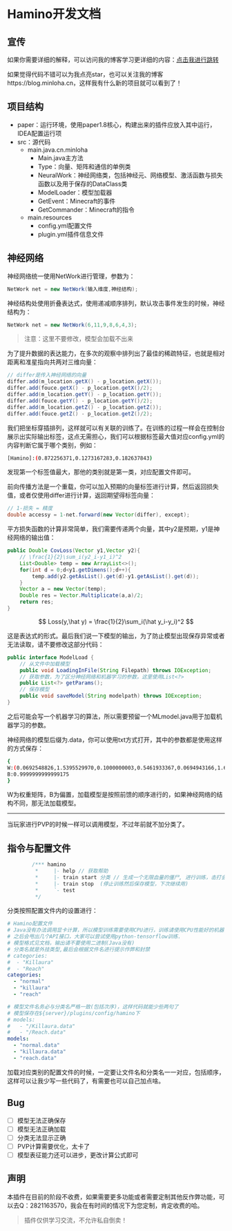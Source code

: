 # Hamino开发文档

## 宣传

如果你需要详细的解释，可以访问我的博客学习更详细的内容：[点击我进行跳转](https://blog.minloha.cn/2023/01/04/%E9%9D%9E%E5%B8%B8%E8%AF%A6%E7%BB%86%E7%9A%84ANN/)

如果觉得代码不错可以为我点亮star，也可以关注我的博客https://blog.minloha.cn，这样我有什么新的项目就可以看到了！

## 项目结构

- paper：运行环境，使用paper1.8核心，构建出来的插件应放入其中运行，IDEA配置运行项
- src：源代码
  - main.java.cn.minloha
    - Main.java主方法
    - Type：向量、矩阵和通信的单例类
    - NeuralWork：神经网络类，包括神经元、网络模型、激活函数与损失函数以及用于保存的DataClass类
    - ModelLoader：模型加载器
    - GetEvent：Minecraft的事件
    - GetCommander：Minecraft的指令
  - main.resources
    - config.yml配置文件
    - plugin.yml插件信息文件

## 神经网络

神经网络统一使用NetWork进行管理，参数为：

```java
NetWork net = new NetWork(输入维度,神经结构);
```

神经结构处使用折叠表达式，使用递减顺序排列，默认攻击事件发生的时候，神经结构为：

```java
NetWork net = new NetWork(6,11,9,8,6,4,3);
```

> 注意：这里不要修改，模型会加载不出来

为了提升数据的表达能力，在多次的观察中排列出了最佳的稀疏特征，也就是相对距离和准星指向共两对三维向量：

```java
// differ是传入神经网络的向量
differ.add(m_location.getX() - p_location.getX());
differ.add(fouce.getX() - p_location.getX()/2);
differ.add(m_location.getY() - p_location.getY());
differ.add(fouce.getY() - p_location.getY()/2);
differ.add(m_location.getZ() - p_location.getZ());
differ.add(fouce.getZ() - p_location.getZ()/2);
```

我们把坐标穿插排列，这样就可以有关联的训练了。在训练的过程一样会在控制台展示出实际输出标签，这点无需担心，我们可以根据标签最大值对应config.yml的内容判断它属于哪个类别，例如：

```bash
[Hamino]:(0.872256371,0.1273167283,0.182637843)
```

发现第一个标签值最大，那他的类别就是第一类，对应配置文件即可。

前向传播方法是一个重载，你可以加入预期的向量标签进行计算，然后返回损失值，或者仅使用differ进行计算，返回期望得标签向量：

```java
// 1-损失 = 精度
double accessy = 1-net.forward(new Vector(differ), except);
```

平方损失函数的计算非常简单，我们需要传递两个向量，其中y2是预期，y1是神经网络的输出值：

```java
public Double CovLoss(Vector y1,Vector y2){
    // \frac{1}{2}\sum_i(y2_i-y1_i)^2
    List<Double> temp = new ArrayList<>();
    for(int d = 0;d<y1.getDimens();d++){
        temp.add(y2.getAsList().get(d)-y1.getAsList().get(d));
    }
    Vector a = new Vector(temp);
    Double res = Vector.Multiplicate(a,a)/2;
    return res;
}
```

$$
Loss(y,\hat y) = \frac{1}{2}\sum_i(\hat y_i-y_i)^2
$$

这是表达式的形式。最后我们说一下模型的输出，为了防止模型出现保存异常或者无法读取，请不要修改这部分代码：

```java
public interface ModelLoad {
    // 从文件中加载模型
    public void LoadingInFile(String Filepath) throws IOException;
    // 获取参数，为了区分神经网络和机器学习的参数，这里使用List<?>
    public List<?> getParams();
    // 保存模型
    public void saveModel(String modelpath) throws IOException;
}
```

之后可能会写一个机器学习的算法，所以需要预留一个MLmodel.java用于加载机器学习的参数。

神经网络的模型后缀为.data，你可以使用txt方式打开，其中的参数都是使用这样的方式保存：

```bash
{
W:(0.0692548826,1.5395529970,0.1000000003,0.5461933367,0.0694943166,1.6509559252)
B:0.9999999999999175
}
```

W为权重矩阵，B为偏置，加载模型是按照前馈的顺序进行的，如果神经网络的结构不同，那无法加载模型。

---

当玩家进行PVP的时候一样可以调用模型，不过年前就不加分类了。

## 指令与配置文件

```java
        /*** hamino
         *     |- help // 获取帮助
         *     |- train start 分类 // 生成一个无限血量的僵尸, 进行训练，击打会有提示
         *     |- train stop  (停止训练然后保存模型，下次继续用)
         *     `- test
         */
```

分类按照配置文件内的设置进行：

```yaml
# Hamino配置文件
# Java没有办法调用显卡计算，所以模型训练需要使用CPU进行，训练请使用CPU性能好的机器训练。
# 之后会甩出几个API接口，大家可以尝试使用python-tensorflow训练.
# 模型格式见文档，输出请不要使用二进制(Java没有)
# 分类名就是外挂类型,最后会根据文件名进行提示作弊和封禁
# categories:
#  - "Killaura"
#  - "Reach"
categories:
  - "normal"
  - "killaura"
  - "reach"

# 模型文件名务必与分类名严格一致(包括次序)，这样代码就能少些两句了
# 模型保存在${server}/plugins/config/hamino下
# models:
#   - "/Killaura.data"
#   - "/Reach.data"
models:
  - "normal.data"
  - "killaura.data"
  - "reach.data"
```

加载对应类别的配置文件的时候，一定要让文件名和分类名一一对应，包括顺序，这样可以让我少写一些代码了，有需要也可以自己加点啥。

## Bug

- [ ] 模型无法正确保存
- [ ] 模型无法正确加载
- [ ] 分类无法显示正确
- [ ] PVP计算需要优化，太卡了
- [ ] 模型表征能力还可以进步，更改计算公式即可

## 声明

本插件在目前的阶段不收费，如果需要更多功能或者需要定制其他反作弊功能，可以去Q：2821163570，我会在有时间的情况下为您定制，肯定收费的哈。

> 插件仅供学习交流，不允许私自倒卖！
